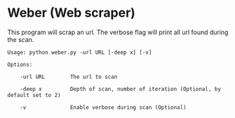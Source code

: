 # Weber (Web scraper)

This program will scrap an url. The verbose flag will print all url found during the scan.

	Usage: python weber.py -url URL [-deep x] [-v]

	Options:

		-url URL        The url to scan

		-deep x         Depth of scan, number of iteration (Optional, by default set to 2)

		-v              Enable verbose during scan (Optional)
